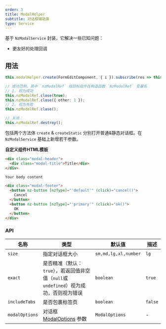 ```yaml
---
order: 3
title: ModalHelper
subtitle: 对话框辅助类
type: Service
---
```


基于 `NzModalService` 封装，它解决一些已知问题：

- 更友好的处理回调

## 用法

```ts
this.modalHelper.create(FormEditComponent, { i }).subscribe(res => this.load());

// 成功范例，其中 `nzModalRef` 指目标组件在构造函数 `NzModalRef` 变量名
// 1. 视为成功
this.nzModalRef.close(true);
this.nzModalRef.close({ other: 1 });
// 2. 视为失败
this.nzModalRef.close();

// 关闭：
this.nzModalRef.destroy();
```

包括两个方法体 `create` & `createStatic` 分别打开普通&静态对话框。在 `NzModalService` 基础上新增若干参数。

**自定义组件HTML模板**

```html
<div class="modal-header">
  <div class="modal-title">Title</div>
</div>

Your body content

<div class="modal-footer">
  <button nz-button [nzType]="'default'" (click)="cancel()">
    Cancel
  </button>
  <button nz-button [nzType]="'primary'" (click)="ok()">
    OK
  </button>
</div>
```

### API

| 名称 | 类型 | 默认值 | 描述 |
| --- | --- | --- | --- |
| `size` | 指定对话框大小 | `sm,md,lg,xl,number` | `lg` |
| `exact` | 是否精准（默认：`true`），若返回值非空值（`null`或`undefined`）视为成功，否则视为错误 | `boolean` | `true` |
| `includeTabs` | 是否包裹标签页 | `boolean` | `false` |
| `modalOptions` | 对话框 [ModalOptions](https://github.com/NG-ZORRO/ng-zorro-antd/blob/master/components/modal/modal-types.ts) 参数 | `ModalOptions` | - |
